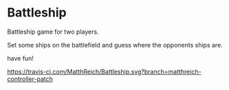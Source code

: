 # Battleship

Battleship game for two players.

Set some ships on the battlefield and guess where the opponents ships are.

have fun!

https://travis-ci.com/MatthReich/Battleship.svg?branch=matthreich-controller-patch
